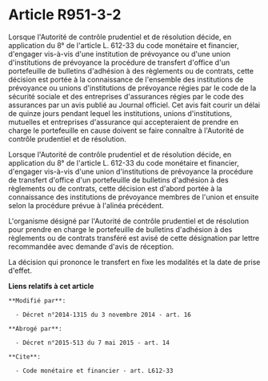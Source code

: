 # Article R951-3-2

Lorsque l'Autorité de contrôle prudentiel et de résolution décide, en application          du 8° de l'article L. 612-33  du
code monétaire et financier, d'engager vis-à-vis d'une institution de prévoyance ou d'une union d'institutions de prévoyance
la procédure de transfert d'office d'un portefeuille de bulletins d'adhésion à des règlements ou de contrats, cette décision
est portée à la connaissance de l'ensemble des institutions de prévoyance ou unions d'institutions de prévoyance régies par
le code de la sécurité sociale et des entreprises d'assurances régies par le code des assurances par un avis publié au
Journal officiel. Cet avis fait courir un délai de quinze jours pendant lequel les institutions, unions d'institutions,
mutuelles et entreprises d'assurance qui accepteraient de prendre en charge le portefeuille en cause doivent se faire
connaître à l'Autorité de contrôle prudentiel et de résolution. 

Lorsque l'Autorité de contrôle prudentiel et de résolution décide, en application          du 8° de l'article L. 612-33  du
code monétaire et financier, d'engager vis-à-vis d'une union d'institutions de prévoyance la procédure de transfert d'office
d'un portefeuille de bulletins d'adhésion à des règlements ou de contrats, cette décision est d'abord portée à la
connaissance des institutions de prévoyance membres de l'union et ensuite selon la procédure prévue à l'alinéa précédent. 

L'organisme désigné par l'Autorité de contrôle prudentiel et de résolution pour prendre en charge le portefeuille de
bulletins d'adhésion à des règlements ou de contrats transféré est avisé de cette désignation par lettre recommandée avec
demande d'avis de réception. 

La décision qui prononce le transfert en fixe les modalités et la date de prise d'effet.

**Liens relatifs à cet article**

	**Modifié par**:

	  - Décret n°2014-1315 du 3 novembre 2014 - art. 16

	**Abrogé par**:

	  - Décret n°2015-513 du 7 mai 2015 - art. 14

	**Cite**:

	  - Code monétaire et financier - art. L612-33
